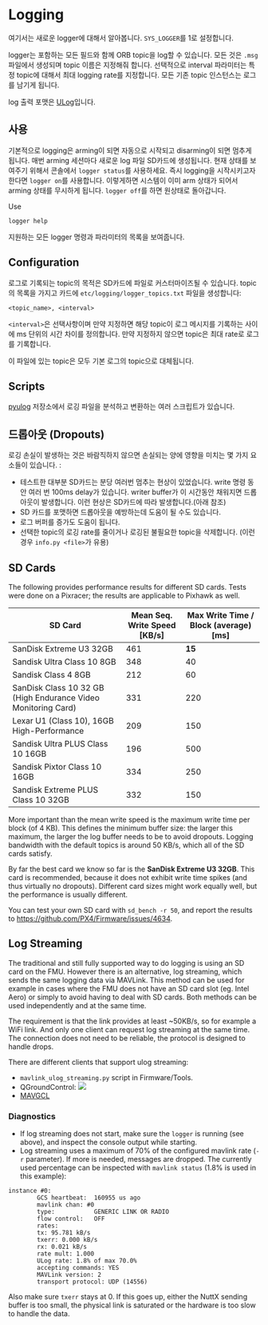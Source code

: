 # Logging

여기서는 새로운 logger에 대해서 알아봅니다. `SYS_LOGGER`를 1로 설정합니다.

logger는 포함하는 모든 필드와 함께 ORB topic을 log할 수 있습니다. 모든 것은 `.msg` 파일에서 생성되며 topic 이름은 지정해줘 합니다. 선택적으로 interval 파라미터는 특정 topic에 대해서 최대 logging rate를 지정합니다. 모든 기존 topic 인스턴스는 로그를 남기게 됩니다.

log 출력 포맷은 [ULog](advanced-ulog-file-format.md)입니다.

## 사용
기본적으로 logging은 arming이 되면 자동으로 시작되고 disarming이 되면 멈추게 됩니다. 매번 arming 세션마다 새로운 log 파일 SD카드에 생성됩니다. 현재 상태를 보여주기 위해서 콘솔에서 `logger status`를 사용하세요. 즉시 logging을 시작시키고자 한다면 `logger on`를 사용합니다. 이렇게하면 시스템이 이미 arm 상태가 되어서 arming 상태를 무시하게 됩니다. `logger off`를 하면 원상태로 돌아갑니다.

Use
```
logger help
```
지원하는 모든 logger 명령과 파라미터의 목록을 보여줍니다.


## Configuration
로그로 기록되는 topic의 목적은 SD카드에 파일로 커스터마이즈될 수 있습니다. topic의 목록을 가지고 카드에 `etc/logging/logger_topics.txt` 파일을 생성합니다:
```
<topic_name>, <interval>
```
`<interval>`은 선택사항이며 만약 지정하면 해당 topic이 로그 메시지를 기록하는 사이에 ms 단위의 시간 차이를 정의합니다. 만약 지정하지 않으면 topic은 최대 rate로 로그를 기록합니다.

이 파일에 있는 topic은 모두 기본 로그의 topic으로 대체됩니다.

## Scripts
[pyulog](https://github.com/PX4/pyulog) 저장소에서 로깅 파일을 분석하고 변환하는 여러 스크립트가 있습니다.

## 드롭아웃 (Dropouts)

로깅 손실이 발생하는 것은 바람직하지 않으면 손실되는 양에 영향을 미치는 몇 가지 요소들이 있습니다. :
- 테스트한 대부분 SD카드는 분당 여러번 멈추는 현상이 있었습니다. write 명령 동안 여러 번 100ms delay가 있습니다. writer buffer가 이 시간동안 채워지면 드롭아웃이 발생합니다. 이런 현상은 SD카드에 따라 발생합니다.(아래 참조)
- SD 카드를 포맷하면 드롭아웃을 예방하는데 도움이 될 수도 있습니다.
- 로그 버퍼를 증가도 도움이 됩니다.
- 선택한 topic의 로깅 rate를 줄이거나 로깅된 불필요한 topic을 삭제합니다. (이런 경우 `info.py <file>`가 유용)

## SD Cards
The following provides performance results for different SD cards.
Tests were done on a Pixracer; the results are applicable to Pixhawk as well.

| SD Card | Mean Seq. Write Speed [KB/s] | Max Write Time / Block (average) [ms] |
| -- | -- | -- |
| SanDisk Extreme U3 32GB | 461 | **15** |
| Sandisk Ultra Class 10 8GB | 348 | 40 |
| Sandisk Class 4 8GB | 212 | 60 |
| SanDisk Class 10 32 GB (High Endurance Video Monitoring Card) | 331 | 220 |
| Lexar U1 (Class 10), 16GB High-Performance | 209 | 150 |
| Sandisk Ultra PLUS Class 10 16GB | 196 | 500 |
| Sandisk Pixtor Class 10 16GB | 334 | 250 |
| Sandisk Extreme PLUS Class 10 32GB | 332 | 150 |

More important than the mean write speed is the maximum write time per block (of
4 KB). This defines the minimum buffer size: the larger this maximum, the larger
the log buffer needs to be to avoid dropouts. Logging bandwidth with the default
topics is around 50 KB/s, which all of the SD cards satisfy.

By far the best card we know so far is the **SanDisk Extreme U3 32GB**. This
card is recommended, because it does not exhibit write time spikes (and thus
virtually no dropouts). Different card sizes might work equally well, but the
performance is usually different.

You can test your own SD card with `sd_bench -r 50`, and report the results to
https://github.com/PX4/Firmware/issues/4634.

## Log Streaming
The traditional and still fully supported way to do logging is using an SD card
on the FMU. However there is an alternative, log streaming, which sends the
same logging data via MAVLink. This method can be used for example in cases
where the FMU does not have an SD card slot (eg. Intel Aero) or simply to avoid
having to deal with SD cards. Both methods can be used independently and at the
same time.

The requirement is that the link provides at least ~50KB/s, so for example a
WiFi link. And only one client can request log streaming at the same time. The
connection does not need to be reliable, the protocol is designed to handle
drops.

There are different clients that support ulog streaming:
- `mavlink_ulog_streaming.py` script in Firmware/Tools.
- QGroundControl:
![](images/qgc_log_streaming.png)
- [MAVGCL](https://github.com/ecmnet/MAVGCL)

### Diagnostics
- If log streaming does not start, make sure the `logger` is running (see
  above), and inspect the console output while starting.
- Log streaming uses a maximum of 70% of the configured mavlink rate (`-r`
  parameter). If more is needed, messages are dropped. The currently used
  percentage can be inspected with `mavlink status` (1.8% is used in this
  example):
```
instance #0:
        GCS heartbeat:  160955 us ago
        mavlink chan: #0
        type:           GENERIC LINK OR RADIO
        flow control:   OFF
        rates:
        tx: 95.781 kB/s
        txerr: 0.000 kB/s
        rx: 0.021 kB/s
        rate mult: 1.000
        ULog rate: 1.8% of max 70.0%
        accepting commands: YES
        MAVLink version: 2
        transport protocol: UDP (14556)
```
  Also make sure `txerr` stays at 0. If this goes up, either the NuttX sending
  buffer is too small, the physical link is saturated or the hardware is too
  slow to handle the data.
